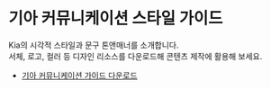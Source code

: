 # 기아 커뮤니케이션 스타일 가이드

Kia의 시각적 스타일과 문구 톤앤매너를 소개합니다.\
서체, 로고, 컬러 등 디자인 리소스를 다운로드해 콘텐츠 제작에 활용해 보세요.



* [기아 커뮤니케이션 가이드 다운로드](https://dcm.kia.com/product/contents/contentsForm.do?menuType=detail\&rFolderId=all\&rObjectId=0901e241800fac56\&currPageNum=5\&uProjectCode=\&uMarket=\&uDriveType=\&uDoorType=\&uContentType=\&searchType=title\&searchValue=)
